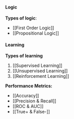 #### Logic
**Types of logic**:
- [[First Order Logic]]
- [[Propositional Logic]]

#### Learning
**Types of learning**
1. [[Supervised Learning]]
2. [[Unsupervised Learning]]
3. [[Reinforcement Learning]]

**Performance Metrics:**
- [[Accuracy]]
- [[Precision & Recall]]
- [[ROC & AUC]]
- [[True+ & False-]]